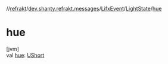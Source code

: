 //[refrakt](../../../../index.md)/[dev.shanty.refrakt.messages](../../index.md)/[LifxEvent](../index.md)/[LightState](index.md)/[hue](hue.md)

# hue

[jvm]\
val [hue](hue.md): [UShort](https://kotlinlang.org/api/latest/jvm/stdlib/kotlin/-u-short/index.html)
